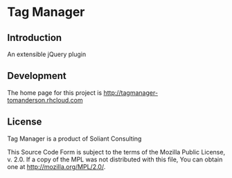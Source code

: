 Tag Manager
===========

Introduction
------------
An extensible jQuery plugin

Development
------------------
The home page for this project is http://tagmanager-tomanderson.rhcloud.com

License
-------
Tag Manager is a product of Soliant Consulting

This Source Code Form is subject to the terms of the Mozilla Public License, v. 2.0. If a copy of the MPL was not distributed with this file, You can obtain one at http://mozilla.org/MPL/2.0/.
